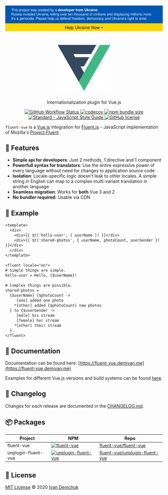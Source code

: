 [![SWUbanner](https://raw.githubusercontent.com/vshymanskyy/StandWithUkraine/main/banner-direct-single.svg)](https://vshymanskyy.github.io/StandWithUkraine)

<h1 align="center">
  <img src="https://raw.githubusercontent.com/fluent-vue/docs/HEAD/src/public/assets/logo.svg" alt="fluent-vue logo" height="150" />
</h1>

<p align="center">
  Internationalization plugin for Vue.js
</p>

<p align="center">
  <a href="https://github.com/fluent-vue/fluent-vue/actions">
    <img src="https://img.shields.io/github/actions/workflow/status/fluent-vue/fluent-vue/test.yml" alt="GitHub Workflow Status">
  </a>
  <a href="https://codecov.io/gh/fluent-vue/fluent-vue">
    <img src="https://codecov.io/gh/fluent-vue/fluent-vue/branch/main/graph/badge.svg?token=0JSSE94EGJ" alt="codecov">
  </a>
  <a href="https://bundlejs.com?q=fluent-vue&config={%22esbuild%22:{%22format%22:%22esm%22,%22minify%22:true,%22treeShaking%22:true,%22external%22:[%22vue%22,%22@fluent/bundle%22]}}">
    <img src="https://img.shields.io/badge/dynamic/json?label=bundle%20size&query=%24.size.size&suffix=%20%28bundlejs%29&url=https%3A%2F%2Fdeno.bundlejs.com%2F%3Fq%3Dfluent-vue%26config%3D%257B%2522esbuild%2522%253A%257B%2522external%2522%253A%255B%2522vue%2522%252C%2520%2522%2540fluent%252Fbundle%2522%255D%257D%257D" alt="npm bundle size">
  </a>
  <a href="https://standardjs.com">
    <img src="https://img.shields.io/badge/code_style-standard-brightgreen.svg" alt="Standard - JavaScript Style Guide">
  </a>
  <a href="https://github.com/fluent-vue/fluent-vue/blob/main/LICENSE">
    <img src="https://img.shields.io/github/license/fluent-vue/fluent-vue" alt="GitHub license">
  </a>
</p>

`fluent-vue` is a [Vue.js](https://vuejs.org) integration for [Fluent.js](https://github.com/projectfluent/fluent.js) - JavaScript implementation of Mozilla's [Project Fluent](https://projectfluent.org)

## 🚀 Features

- **Simple api for developers**: Just 2 methods, 1 directive and 1 component
- **Powerfull syntax for translators**: Use the entire expressive power of every language without need for changes to application source code
- **Isolation**: Locale-specific logic doesn't leak to other locales. A simple string in English can map to a complex multi-variant translation in another language
- **Seamless migration**: Works for **both** Vue 3 and 2
- **No bundler required**: Usable via CDN

## 🎉 Example

```vue
<template>
  <div>
    <div>{{ $t('hello-user', { userName }) }}</div>
    <div>{{ $t('shared-photos', { userName, photoCount, userGender }) }}</div>
  </div>
</template>

<fluent locale="en">
# Simple things are simple.
hello-user = Hello, {$userName}!

# Complex things are possible.
shared-photos =
  {$userName} {$photoCount ->
     [one] added one photo
    *[other] added {$photoCount} new photos
  } to {$userGender ->
     [male] his stream
     [female] her stream
    *[other] their stream
  }.
</fluent>
```

## 📖 Documentation

Documentation can be found here: [https://fluent-vue.demivan.me](https://fluent-vue.demivan.me)

Examples for different Vue.js versions and build systems can be found [here](https://github.com/fluent-vue/examples).

## 📜 Changelog

Changes for each release are documented in the [CHANGELOG.md](https://github.com/demivan/fluent-vue/blob/main/CHANGELOG.md).

## 📦 Packages

| Project | NPM | Repo |
| ------- | --- | ---- |
| fluent-vue | [![fluent-vue](https://img.shields.io/npm/v/fluent-vue.svg)](https://www.npmjs.com/package/fluent-vue) | [fluent-vue/fluent-vue](https://github.com/fluent-vue/fluent-vue)
| unplugin-fluent-vue | [![unplugin-fluent-vue](https://img.shields.io/npm/v/unplugin-fluent-vue.svg)](https://www.npmjs.com/package/unplugin-fluent-vue) | [fluent-vue/unplugin-fluent-vue](https://github.com/fluent-vue/unplugin-fluent-vue)

## 📄 License

[MIT License](https://github.com/fluent-vue/fluent-vue/blob/main/LICENSE) © 2020 [Ivan Demchuk](https://github.com/demivan)
